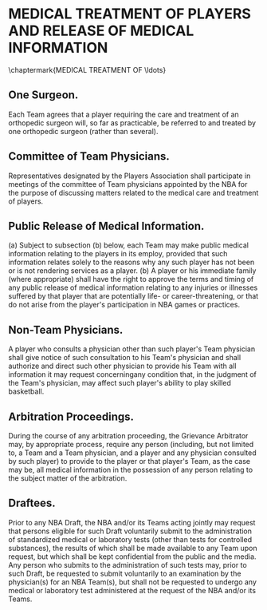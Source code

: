 # MEDICAL TREATMENT OF PLAYERS AND RELEASE OF MEDICAL INFORMATION
\chaptermark{MEDICAL TREATMENT OF \ldots}

## One Surgeon.

Each Team agrees that a player requiring the care and treatment of an orthopedic surgeon will, so far as practicable, be referred to and treated by one orthopedic surgeon (rather than several).

## Committee of Team Physicians.

Representatives designated by the Players Association shall participate in meetings of the committee of Team physicians appointed by the NBA for the purpose of discussing matters related to the medical care and treatment of players.

## Public Release of Medical Information.

(a) Subject to subsection (b) below, each Team may make public medical information relating to the players in its employ, provided that such information relates solely to the reasons why any such player has not been or is not rendering services as a player.
(b) A player or his immediate family (where appropriate) shall have the right to approve the terms and timing of any public release of medical information relating to any injuries or illnesses suffered by that player that are potentially life- or career-threatening, or that do not arise from the player's participation in NBA games or practices.

## Non-Team Physicians.

A player who consults a physician other than such player's Team physician shall give notice of such consultation to his Team's physician and shall authorize and direct such other physician to provide his Team with all information it may request concerningany condition that, in the judgment of the Team's physician, may affect such player's ability to play skilled basketball.

## Arbitration Proceedings.

During the course of any arbitration proceeding, the Grievance Arbitrator may, by appropriate process, require any person (including, but not limited to, a Team and a Team physician, and a player and any physician consulted by such player) to provide to the player or that player's Team, as the case may be, all medical information in the possession of any person relating to the subject matter of the arbitration.

## Draftees.

Prior to any NBA Draft, the NBA and/or its Teams acting jointly may request that persons eligible for such Draft voluntarily submit to the administration of standardized medical or laboratory tests (other than tests for controlled substances), the results of which shall be made available to any Team upon request, but which shall be kept confidential from the public and the media. Any person who submits to the administration of such tests may, prior to such Draft, be requested to submit voluntarily to an examination by the physician(s) for an NBA Team(s), but shall not be requested to undergo any medical or laboratory test administered at the request of the NBA and/or its Teams.
